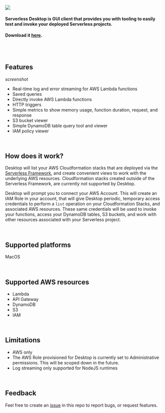 ![](https://raw.githubusercontent.com/serverless/desktop/main/resources/readme-serverless-desktop.png)

#### Serverless Desktop is GUI client that provides you with tooling to easily test and invoke your deployed Serverless projects.

#### Download it [here](https://github.com/serverless/desktop/releases/latest).

<br />
<br />

## Features

_screenshot_

- Real-time log and error streaming for AWS Lambda functions
- Saved queries
- Directly invoke AWS Lambda functions
- HTTP triggers
- Simple metrics to show memory usage, function duration, request, and response
- S3 bucket viewer
- Simple DynamoDB table query tool and viewer
- IAM policy viewer

<br />

## How does it work?
Desktop will list your AWS Cloudformation stacks that are deployed via the [Serverless Framework](https://github.com/serverless/serverless), and create convenient views to work with the underlying AWS resources. Cloudformation stacks created outside of the Serverless Framework, are currently not supported by Desktop.

Desktop will prompt you to connect your AWS Account. This will create an IAM Role in your account, that will give Desktop periodic, temporary access credentials to perform a `list` operation on your Cloudformation Stacks, and associated AWS resources. These same credentials will be used to invoke your functions, access your DynamoDB tables, S3 buckets, and work with other resources associated with your Serverless project.

<br />


## Supported platforms
MacOS

<br />

## Supported AWS resources
- Lambda
- API Gateway
- DynamoDB
- S3
- IAM

<br />

## Limitations
- AWS only
- The AWS Role provisioned for Desktop is currently set to Administrative permissions. This will be scoped down in the future.
- Log streaming only supported for NodeJS runtimes

<br />

## Feedback
Feel free to create an [issue](https://github.com/serverless/desktop/issues/new) in this repo to report bugs, or request features.
